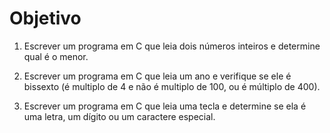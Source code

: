 # Objetivo

1. Escrever um programa em C que leia dois números inteiros e determine qual é o menor.

2. Escrever um programa em C que leia um ano e verifique se ele é bissexto (é multiplo de 4 e não é multiplo de 100, ou é múltiplo de 400).

3. Escrever um programa em C que leia uma tecla e determine se ela é uma letra, um dígito ou um caractere especial.
